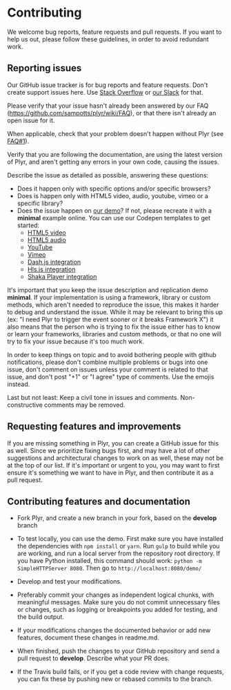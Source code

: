 # Contributing

We welcome bug reports, feature requests and pull requests. If you want to help us out, please follow these guidelines, in order to avoid redundant work.

## Reporting issues

Our GitHub issue tracker is for bug reports and feature requests. Don't create support issues here. Use [Stack Overflow](https://stackoverflow.com/) or [our Slack](https://bit.ly/plyr-chat) for that.

Please verify that your issue hasn't already been answered by our FAQ (https://github.com/sampotts/plyr/wiki/FAQ), or that there isn't already an open issue for it.

When applicable, check that your problem doesn't happen without Plyr (see [FAQ#1](https://github.com/sampotts/plyr/wiki/FAQ#1-does-plyr-work-with--)).

Verify that you are following the documentation, are using the latest version of Plyr, and aren't getting any errors in your own code, causing the issues.

Describe the issue as detailed as possible, answering these questions:

* Does it happen only with specific options and/or specific browsers?
* Does is happen only with HTML5 video, audio, youtube, vimeo or a specific library?
* Does the issue happen on [our demo](https://plyr.io/)? If not, please recreate it with a **minimal** example online. You can use our Codepen templates to get started:
  * [HTML5 video](https://codepen.io/pen?template=bKeqpr)
  * [HTML5 audio](https://codepen.io/pen?template=rKLywR)
  * [YouTube](https://codepen.io/pen?template=GGqbbJ)
  * [Vimeo](https://codepen.io/pen?template=bKeXNq)
  * [Dash.js integration](https://codepen.io/pen?template=zaBgBy)
  * [Hls.js integration](https://codepen.io/pen?template=oyLKQb)
  * [Shaka Player integration](https://codepen.io/pen?template=ZRpzZO)

It's important that you keep the issue description and replication demo **minimal**. If your implementation is using a framework, library or custom methods, which aren't needed to reproduce the issue, this makes it harder to debug and understand the issue. While it may be relevant to bring this up (ex: "I need Plyr to trigger the event sooner or it breaks Framework X") it also means that the person who is trying to fix the issue either has to know or learn your frameworks, libraries and custom methods, or that no one will try to fix your issue because it's too much work.

In order to keep things on topic and to avoid bothering people with github notifications, please don't combine multiple problems or bugs into one issue, don't comment on issues unless your comment is related to that issue, and don't post "+1" or "I agree" type of comments. Use the emojis instead.

Last but not least: Keep a civil tone in issues and comments. Non-constructive comments may be removed.

## Requesting features and improvements

If you are missing something in Plyr, you can create a GitHub issue for this as well. Since we prioritize fixing bugs first, and may have a lot of other suggestions and architectural changes to work on as well, these may not be at the top of our list. If it's important or urgent to you, you may want to first ensure it's something we want to have in Plyr, and then contribute it as a pull request.

## Contributing features and documentation

* Fork Plyr, and create a new branch in your fork, based on the **develop** branch

* To test locally, you can use the demo. First make sure you have installed the dependencies with `npm install` or `yarn`. Run `gulp` to build while you are working, and run a local server from the repository root directory. If you have Python installed, this command should work: `python -m SimpleHTTPServer 8080`. Then go to `http://localhost:8080/demo/`

* Develop and test your modifications.

* Preferably commit your changes as independent logical chunks, with meaningful messages. Make sure you do not commit unnecessary files or changes, such as logging or breakpoints you added for testing, and the build output.

* If your modifications changes the documented behavior or add new features, document these changes in readme.md.

* When finished, push the changes to your GitHub repository and send a pull request to **develop**. Describe what your PR does.

* If the Travis build fails, or if you get a code review with change requests, you can fix these by pushing new or rebased commits to the branch.
